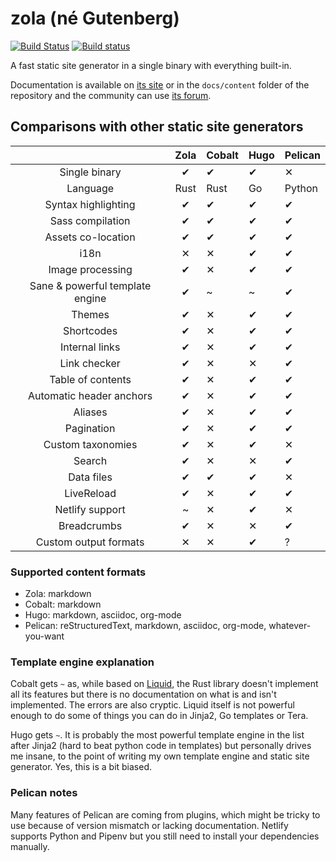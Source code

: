 # zola (né Gutenberg)
[![Build Status](https://travis-ci.com/getzola/zola.svg?branch=master)](https://travis-ci.com/getzola/zola)
[![Build status](https://ci.appveyor.com/api/projects/status/i0ufvx2sdm2cmawo/branch/master?svg=true)](https://ci.appveyor.com/project/Keats/zola/branch/master)

A fast static site generator in a single binary with everything built-in.

Documentation is available on [its site](https://www.getzola.org/documentation/getting-started/installation/) or
in the `docs/content` folder of the repository and the community can use [its forum](https://zola.discourse.group).

## Comparisons with other static site generators

|                                 |    Zola   | Cobalt | Hugo | Pelican |
|:-------------------------------:|:---------:|--------|------|---------|
| Single binary                   |     ✔     |    ✔   |   ✔  |    ✕    |
| Language                        |    Rust   |  Rust  |  Go  |  Python |
| Syntax highlighting             |     ✔     |    ✔   |   ✔  |    ✔    |
| Sass compilation                |     ✔     |    ✔   |   ✔  |    ✔    |
| Assets co-location              |     ✔     |    ✔   |   ✔  |    ✔    |
| i18n                            |     ✕     |    ✕   |   ✔  |    ✔    |
| Image processing                |     ✔     |    ✕   |   ✔  |    ✔    |
| Sane & powerful template engine |     ✔     |    ~   |   ~  |    ✔    |
| Themes                          |     ✔     |    ✕   |   ✔  |    ✔    |
| Shortcodes                      |     ✔     |    ✕   |   ✔  |    ✔    |
| Internal links                  |     ✔     |    ✕   |   ✔  |    ✔    |
| Link checker                    |     ✔     |    ✕   |   ✕  |    ✔    |
| Table of contents               |     ✔     |    ✕   |   ✔  |    ✔    |
| Automatic header anchors        |     ✔     |    ✕   |   ✔  |    ✔    |
| Aliases                         |     ✔     |    ✕   |   ✔  |    ✔    |
| Pagination                      |     ✔     |    ✕   |   ✔  |    ✔    |
| Custom taxonomies               |     ✔     |    ✕   |   ✔  |    ✕    |
| Search                          |     ✔     |    ✕   |   ✕  |    ✔    |
| Data files                      |     ✔     |    ✔   |   ✔  |    ✕    |
| LiveReload                      |     ✔     |    ✕   |   ✔  |    ✔    |
| Netlify support                 |     ~     |    ✕   |   ✔  |    ✕    |
| Breadcrumbs                     |     ✔     |    ✕   |   ✕  |    ✔    |
| Custom output formats           |     ✕     |    ✕   |   ✔  |    ?    |


### Supported content formats

- Zola: markdown
- Cobalt: markdown
- Hugo: markdown, asciidoc, org-mode
- Pelican: reStructuredText, markdown, asciidoc, org-mode, whatever-you-want

### Template engine explanation

Cobalt gets `~` as, while based on [Liquid](https://shopify.github.io/liquid/), the Rust library doesn't implement all its features but there is no documentation on what is and isn't implemented. The errors are also cryptic. Liquid itself is not powerful enough to do some of things you can do in Jinja2, Go templates or Tera.

Hugo gets `~`. It is probably the most powerful template engine in the list after Jinja2 (hard to beat python code in templates) but personally drives me insane, to the point of writing my own template engine and static site generator. Yes, this is a bit biased.

### Pelican notes
Many features of Pelican are coming from plugins, which might be tricky
to use because of version mismatch or lacking documentation. Netlify supports Python
and Pipenv but you still need to install your dependencies manually.
